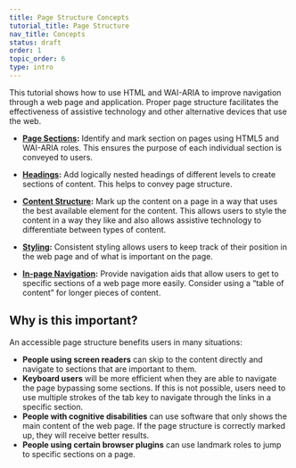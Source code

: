 ```yaml
---
title: Page Structure Concepts
tutorial_title: Page Structure
nav_title: Concepts
status: draft
order: 1
topic_order: 6
type: intro
---
```


This tutorial shows how to use HTML and WAI-ARIA to improve navigation through a web page and application. Proper page structure facilitates the effectiveness of assistive technology and other alternative devices that use the web.

* **[Page Sections](sections.html):** Identify and mark section on pages using HTML5 and WAI-ARIA roles. This ensures the purpose of each individual section is conveyed to users.

* **[Headings](headings.html):** Add logically nested headings of different levels to create sections of content. This helps to convey page structure.

* **[Content Structure](content.html):** Mark up the content on a page in a way that uses the best available element for the content. This allows users to style the content in a way they like and also allows assistive technology to differentiate between types of content.

* **[Styling](styling.html):** Consistent styling allows users to keep track of their position in the web page and of what is important on the page.

* **[In-page Navigation](in-page-navigation.html):** Provide navigation aids that allow users to get to specific sections of a web page more easily. Consider using a “table of content” for longer pieces of content.

## Why is this important?

An accessible page structure benefits users in many situations:

* **People using screen readers** can skip to the content directly and navigate to sections that are important to them.
* **Keyboard users** will be more efficient when they are able to navigate the page bypassing some sections. If this is not possible, users need to use multiple strokes of the tab key to navigate through the links in a specific section.
* **People with cognitive disabilities** can use software that only shows the main content of the web page. If the page structure is correctly marked up, they will receive better results.
* **People using certain browser plugins** can use landmark roles to jump to specific sections on a page.
